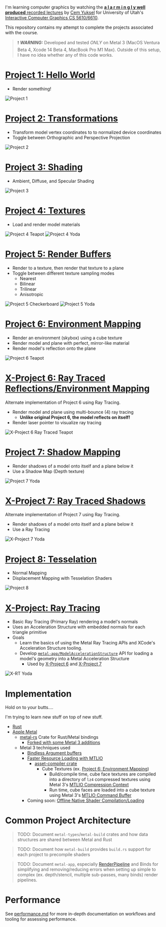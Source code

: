I'm learning computer graphics by watching the [**a l a r m i n g l y well produced** recorded lectures](https://www.youtube.com/playlist?list=PLplnkTzzqsZS3R5DjmCQsqupu43oS9CFN) by [Cem Yuksel](http://www.cemyuksel.com/) for University of Utah's [Interactive Computer Graphics CS 5610/6610](https://graphics.cs.utah.edu/courses/cs6610/spring2022/).

This repository contains my attempt to complete the projects associated with the course.

> :exclamation: **_WARNING:_** Developed and tested *ONLY* on Metal 3 (MacOS Ventura Beta 4, Xcode 14 Beta 4, MacBook Pro M1 Max). Outside of this setup, I have no idea whether any of this code works.

# [Project 1: Hello World](./proj-1-hello-world/)

- Render something!

![Project 1](./proj-1-hello-world/p1.gif)


# [Project 2: Transformations](./proj-2-transformations/)

- Transform model vertex coordinates to to normalized device coordinates
- Toggle between Orthographic and Perspective Projection

![Project 2](./proj-2-transformations/p2.gif)


# [Project 3: Shading](./proj-3-shading/)

- Ambient, Diffuse, and Specular Shading

![Project 3](./proj-3-shading/p3.gif)


# [Project 4: Textures](./proj-4-textures/)

- Load and render model materials

![Project 4 Teapot](./proj-4-textures/p4.gif)
![Project 4 Yoda](./proj-4-textures/p4-yoda.gif)


# [Project 5: Render Buffers](./proj-5-render-buffers/)

- Render to a texture, then render that texture to a plane
- Toggle between different texture sampling modes
    - Nearest
    - Bilinear
    - Trilinear
    - Anisotropic

![Project 5 Checkerboard](./proj-5-render-buffers/p5-checkerboard.gif)
![Project 5 Yoda](./proj-5-render-buffers/p5-yoda.gif)


# [Project 6: Environment Mapping](./proj-6-environment-mapping/)

- Render an environment (skybox) using a cube texture
- Render model and plane with perfect, mirror-like material
- Render model's reflection onto the plane

![Project 6 Teapot](./proj-6-environment-mapping/p6-teapot.gif)


# [X-Project 6: Ray Traced Reflections/Environment Mapping](./proj-6-ray-traced-reflections/)

Alternate implementation of Project 6 using Ray Tracing.

- Render model and plane using multi-bounce (4) ray tracing
    - **Unlike original Project 6, the model reflects on itself!**
- Render laser pointer to visualize ray tracing

![X-Project 6 Ray Traced Teapot](./proj-6-ray-traced-reflections/p6-rt-teapot-laser-pointer.gif)


# [Project 7: Shadow Mapping](./proj-7-shadow-mapping/)

- Render shadows of a model onto itself and a plane below it
- Use a Shadow Map (Depth texture)

![Project 7 Yoda](./proj-7-shadow-mapping/p7-yoda.gif)


# [X-Project 7: Ray Traced Shadows](./proj-7-ray-traced-shadows/)

Alternate implementation of Project 7 using Ray Tracing.

- Render shadows of a model onto itself and a plane below it
- Use a Ray Tracing

![X-Project 7 Yoda](./proj-7-ray-traced-shadows/p7-rt-yoda.gif)


# [Project 8: Tesselation](./proj-8-tesselation/)

- Normal Mapping
- Displacement Mapping with Tesselation Shaders

![Project 8](./proj-8-tesselation/p8.gif)


# [X-Project: Ray Tracing](./x-rt/)

- Basic Ray Tracing (Primary Ray) rendering a model's normals
- Uses an Acceleration Structure with embedded normals for each triangle primitive
- Goals
    - Learn the basics of using the Metal Ray Tracing APIs and XCode's Acceleration Structure tooling.
    - Develop [`metal-app/ModelAccelerationStructure`](./metal-app/src/model_acceleration_structure.rs)
    API for loading a model's geometry into a Metal Acceleration Structure
        - Used by [X-Project 6](./proj-6-ray-traced-reflections/) and [X-Project 7](./proj-7-ray-traced-shadows/)

![X-RT Yoda](./x-rt/xrt-yoda.png)

# Implementation

Hold on to your butts....

I'm trying to learn new stuff on top of new stuff.

- [Rust](https://www.rust-lang.org/)
- [Apple Metal](https://developer.apple.com/metal/)
    - [metal-rs](https://github.com/gfx-rs/metal-rs) Crate for Rust/Metal bindings
        - [Forked with some Metal 3 additions](https://github.com/gfx-rs/metal-rs/compare/master...peterwmwong:metal3-raytracing)
    - Metal 3 techniques used
        - [Bindless Argument buffers](https://developer.apple.com/videos/play/wwdc2022/10101/)
        - [Faster Resource Loading with MTLIO](https://developer.apple.com/videos/play/wwdc2022/10104/)
            - [asset-compiler crate](./asset-compiler/)
                - Cube Textures (ex. [Project 6: Environment Mapping](./proj-6-environment-mapping/))
                    - Build/compile time, cube face textures are compiled into a directory of `lz4` compressed textures using Metal 3's [MTLIO Compression Context](https://developer.apple.com/documentation/metal/3951235-mtlioflushanddestroycompressionc)
                    - Run time, cube faces are loaded into a cube texture using Metal 3's [MTLIO Command Buffer](https://developer.apple.com/documentation/metal/resource_loading)
        - Coming soon: [Offline Native Shader Compilation/Loading](https://developer.apple.com/videos/play/wwdc2022/10102/)

# Common Project Architecture

> TODO: Document `metal-types`/`metal-build` crates and how data structures are shared between Metal and Rust

> TODO: Document how `metal-build` provides `build.rs` support for each project to precompile shaders

> TODO: Document `metal-app`, especially [RenderPipeline](./metal-app/src/pipeline/render_pipeline.rs) and Binds for simplifying and removing/reducing errors when setting up simple to complex (ex. depth/stencil, multiple sub-passes, many binds) render pipelines.

# Performance

See [performance.md](./performance.md) for more in-depth documentation on workflows and tooling for assessing performance.
